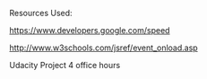 Resources Used:

https://www.developers.google.com/speed

http://www.w3schools.com/jsref/event_onload.asp

Udacity Project 4 office hours